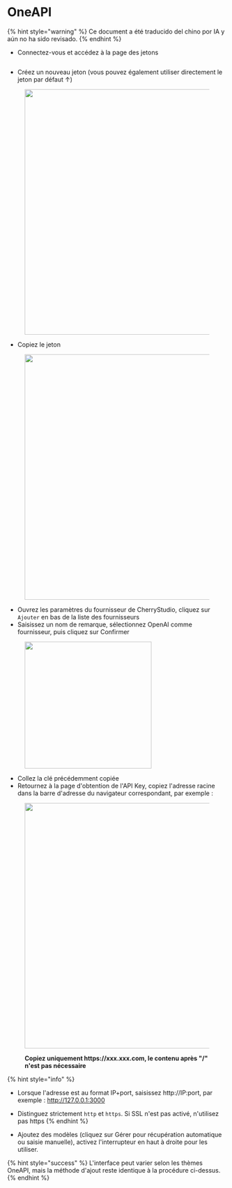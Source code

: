 # OneAPI


{% hint style="warning" %}
Ce document a été traducido del chino por IA y aún no ha sido revisado.
{% endhint %}




* Connectez-vous et accédez à la page des jetons

<figure><img src="../../../.gitbook/assets/image (22).png" alt=""><figcaption></figcaption></figure>

* Créez un nouveau jeton (vous pouvez également utiliser directement le jeton par défaut ↑)

<figure><img src="../../../.gitbook/assets/image (19).png" alt="" width="563"><figcaption></figcaption></figure>

* Copiez le jeton

<figure><img src="../../../.gitbook/assets/image (24).png" alt="" width="563"><figcaption></figcaption></figure>

* Ouvrez les paramètres du fournisseur de CherryStudio, cliquez sur `Ajouter` en bas de la liste des fournisseurs
* Saisissez un nom de remarque, sélectionnez OpenAI comme fournisseur, puis cliquez sur Confirmer

<figure><img src="../../../.gitbook/assets/image (25).png" alt="" width="291"><figcaption></figcaption></figure>

* Collez la clé précédemment copiée
* Retournez à la page d'obtention de l'API Key, copiez l'adresse racine dans la barre d'adresse du navigateur correspondant, par exemple :

<figure><img src="../../../.gitbook/assets/image (26).png" alt="" width="563"><figcaption><p><strong>Copiez uniquement https://xxx.xxx.com, le contenu après "/" n'est pas nécessaire</strong></p></figcaption></figure>

{% hint style="info" %}
* Lorsque l'adresse est au format IP+port, saisissez http://IP:port, par exemple : http://127.0.0.1:3000
* Distinguez strictement `http` et `https`. Si SSL n'est pas activé, n'utilisez pas https
{% endhint %}

* Ajoutez des modèles (cliquez sur Gérer pour récupération automatique ou saisie manuelle), activez l'interrupteur en haut à droite pour les utiliser.

{% hint style="success" %}
L'interface peut varier selon les thèmes OneAPI, mais la méthode d'ajout reste identique à la procédure ci-dessus.
{% endhint %}